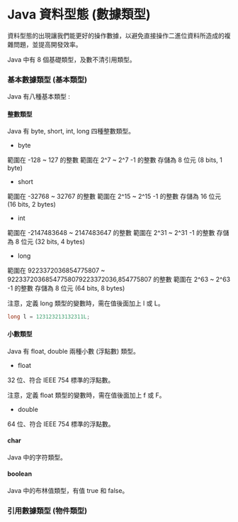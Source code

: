 # Java 資料型態 (數據類型)

資料型態的出現讓我們能更好的操作數據，以避免直接操作二進位資料所造成的複雜問題，並提高開發效率。

Java 中有 8 個基礎類型，及數不清引用類型。

### 基本數據類型 (基本類型)

Java 有八種基本類型 :

#### 整數類型

Java 有 byte, short, int, long 四種整數類型。

- byte

範圍在 -128 ~ 127 的整數
範圍在 2^7 ~ 2^7 -1 的整數
存儲為 8 位元 (8 bits, 1 byte)

- short

範圍在 -32768 ~ 32767 的整數
範圍在 2^15 ~ 2^15 -1 的整數
存儲為 16 位元 (16 bits, 2 bytes)

- int

範圍在 -2147483648 ~ 2147483647 的整數
範圍在 2^31 ~ 2^31 -1 的整數
存儲為 8 位元 (32 bits, 4 bytes)

- long

範圍在 9223372036854775807 ~ 92233720368547758079223372036,854775807 的整數
範圍在 2^63 ~ 2^63 -1 的整數
存儲為 8 位元 (64 bits, 8 bytes)

注意，定義 long 類型的變數時，需在值後面加上 l 或 L。

```java
long l = 123123213132311L;
```

#### 小數類型

Java 有 float, double 兩種小數 (浮點數) 類型。

- float

32 位、符合 IEEE 754 標準的浮點數。

注意，定義 float 類型的變數時，需在值後面加上 f 或 F。

- double

64 位、符合 IEEE 754 標準的浮點數。

#### char

Java 中的字符類型。

#### boolean

Java 中的布林值類型，有值 true 和 false。

### 引用數據類型 (物件類型)
